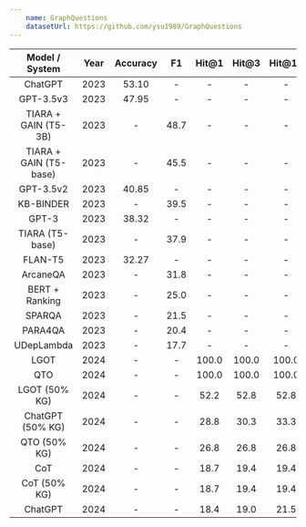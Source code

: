 ```yaml
---
    name: GraphQuestions
    datasetUrl: https://github.com/ysu1989/GraphQuestions
---
```


|          Model / System           | Year | Accuracy |   F1   |   Hit@1   |   Hit@3   |   Hit@10   |                        Reported by                        |
|:---------------------------------:|:----:|:--------:|:------:|:---------:|:---------:|:----------:|:---------------------------------------------------------:|
| ChatGPT                           | 2023 |  53.10   |     -  | -         | -         | -          | [Tan et al.](https://arxiv.org/pdf/2303.07992.pdf)        |
| GPT-3.5v3                         | 2023 |  47.95   |     -  | -         | -         | -          | [Tan et al.](https://arxiv.org/pdf/2303.07992.pdf)        |
| TIARA + GAIN (T5-3B)              | 2023 |    -     |  48.7  | -         | -         | -          | [Shu et al.](https://arxiv.org/pdf/2309.08345.pdf)        |
| TIARA + GAIN (T5-base)            | 2023 |    -     |  45.5  | -         | -         | -          | [Shu et al.](https://arxiv.org/pdf/2309.08345.pdf)        |
| GPT-3.5v2                         | 2023 |  40.85   |     -  | -         | -         | -          | [Tan et al.](https://arxiv.org/pdf/2303.07992.pdf)        |
| KB-BINDER                         | 2023 |    -     |  39.5  | -         | -         | -          | [Shu et al.](https://arxiv.org/pdf/2309.08345.pdf)        |
| GPT-3                             | 2023 |  38.32   |     -  | -         | -         | -          | [Tan et al.](https://arxiv.org/pdf/2303.07992.pdf)        |
| TIARA (T5-base)                   | 2023 |    -     |  37.9  | -         | -         | -          | [Shu et al.](https://arxiv.org/pdf/2309.08345.pdf)        |
| FLAN-T5                           | 2023 |  32.27   |     -  | -         | -         | -          | [Tan et al.](https://arxiv.org/pdf/2303.07992.pdf)        |
| ArcaneQA                          | 2023 |    -     |  31.8  | -         | -         | -          | [Shu et al.](https://arxiv.org/pdf/2309.08345.pdf)        |
| BERT + Ranking                    | 2023 |    -     |  25.0  | -         | -         | -          | [Shu et al.](https://arxiv.org/pdf/2309.08345.pdf)        |
| SPARQA                            | 2023 |    -     |  21.5  | -         | -         | -          | [Shu et al.](https://arxiv.org/pdf/2309.08345.pdf)        |
| PARA4QA                           | 2023 |    -     |  20.4  | -         | -         | -          | [Shu et al.](https://arxiv.org/pdf/2309.08345.pdf)        |
| UDepLambda                        | 2023 |    -     |  17.7  | -         | -         | -          | [Shu et al.](https://arxiv.org/pdf/2309.08345.pdf)        |
| LGOT                              | 2024 |    -     |     -  | 100.0     | 100.0     | 100.0      | [Liu et al.](https://arxiv.org/pdf/2404.04264)            |
| QTO                               | 2024 |    -     |     -  | 100.0     | 100.0     | 100.0      | [Liu et al.](https://arxiv.org/pdf/2404.04264)            |
| LGOT     (50% KG)                 | 2024 |    -     |     -  | 52.2      | 52.8      | 52.8       | [Liu et al.](https://arxiv.org/pdf/2404.04264)            |
| ChatGPT  (50% KG)                 | 2024 |    -     |     -  | 28.8      | 30.3      | 33.3       | [Liu et al.](https://arxiv.org/pdf/2404.04264)            |
| QTO      (50% KG)                 | 2024 |    -     |     -  | 26.8      | 26.8      | 26.8       | [Liu et al.](https://arxiv.org/pdf/2404.04264)            |
| CoT                               | 2024 |    -     |     -  | 18.7      | 19.4      | 19.4       | [Liu et al.](https://arxiv.org/pdf/2404.04264)            |
| CoT      (50% KG)                 | 2024 |    -     |     -  | 18.7      | 19.4      | 19.4       | [Liu et al.](https://arxiv.org/pdf/2404.04264)            |
| ChatGPT                           | 2024 |    -     |     -  | 18.4      | 19.0      | 21.5       | [Liu et al.](https://arxiv.org/pdf/2404.04264)            |